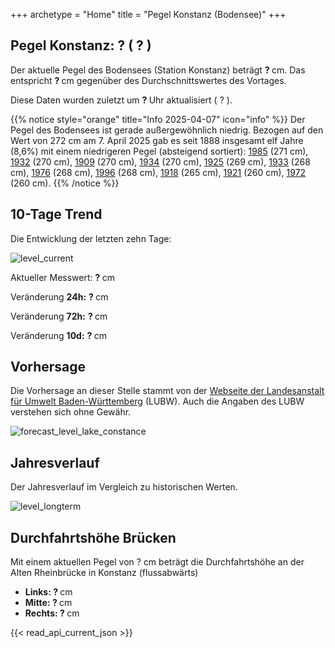 +++
archetype = "Home"
title = "Pegel Konstanz (Bodensee)"
+++

<h2>Pegel Konstanz: <span id=website_api_current_level_head> ? </span> (<span id=website_api_change_vs_yesterday_head> ? </span>) </h2>

Der aktuelle Pegel des Bodensees (Station Konstanz) beträgt <b><span id=website_api_current_level> ? </span></b> cm. Das entspricht <b><span id=website_api_change_vs_yesterday> ? </span></b> cm gegenüber des Durchschnittswertes des Vortages.

Diese Daten wurden zuletzt um <b><span id=website_api_mostrecent_time> ? </span></b> Uhr aktualisiert (<span id=website_api_mostrecent_date> ? </span>).

{{% notice style="orange" title="Info 2025-04-07" icon="info" %}}
Der Pegel des Bodensees ist gerade außergewöhnlich niedrig. Bezogen auf den Wert von 272 cm am 7. April 2025 gab es seit 1888 insgesamt elf Jahre (8,6%) mit einem niedrigeren Pegel (absteigend sortiert): [1985](https://www.pegel-konstanz.de/01_historische_daten/1980-1989/index.html#1985) (271 cm), [1932](https://www.pegel-konstanz.de/01_historische_daten/1930-1939/index.html#1932) (270 cm), [1909](https://www.pegel-konstanz.de/01_historische_daten/1900-1909/index.html#1909)  (270 cm), [1934](https://www.pegel-konstanz.de/01_historische_daten/1930-1939/index.html#1934) (270 cm), [1925](https://www.pegel-konstanz.de/01_historische_daten/1920-1929/index.html#1925) (269 cm), [1933](https://www.pegel-konstanz.de/01_historische_daten/1930-1939/index.html#1933) (268 cm), [1976](https://www.pegel-konstanz.de/01_historische_daten/1970-1979/index.html#1976)  (268 cm), [1996](https://www.pegel-konstanz.de/01_historische_daten/1990-1999/index.html#1996)  (268 cm), [1918](https://www.pegel-konstanz.de/01_historische_daten/1910-1919/index.html#1918) (265 cm), [1921](https://www.pegel-konstanz.de/01_historische_daten/1920-1929/index.html#1921) (260 cm), [1972](https://www.pegel-konstanz.de/01_historische_daten/1970-1979/index.html#1972) (260 cm).
{{% /notice %}}

## 10-Tage Trend

Die Entwicklung der letzten zehn Tage:

![level_current](https://pegel-konstanz-for-website.s3.eu-central-1.amazonaws.com/graph/current/de/current_DE.png)

Aktueller Messwert: <b><span id=website_api_current_level_d1> ? </span></b> cm

Veränderung **24h:** <b><span id=website_api_change_24h> ? </span></b> cm

Veränderung **72h:** <b><span id=website_api_change_72h> ? </span></b> cm

Veränderung **10d:** <b><span id=website_api_change_10d> ? </span></b> cm

## Vorhersage

Die Vorhersage an dieser Stelle stammt von der [Webseite der Landesanstalt für Umwelt Baden-Württemberg](https://www.hvz.baden-wuerttemberg.de/pegel.html?id=00007) (LUBW). Auch die Angaben des LUBW verstehen sich ohne Gewähr.

![forecast_level_lake_constance](https://www.hvz.baden-wuerttemberg.de/gifs/00007-2001.GIF)


## Jahresverlauf

Der Jahresverlauf im Vergleich zu historischen Werten.

![level_longterm](https://pegel-konstanz-for-website.s3.eu-central-1.amazonaws.com/graph/longterm/de/longterm_DE.png)


## Durchfahrtshöhe Brücken

Mit einem aktuellen Pegel von <span id=website_api_current_level_bridge> ? </span> cm beträgt die Durchfahrtshöhe an der Alten Rheinbrücke in Konstanz (flussabwärts)

<ul>
  <li><b>Links: <span id=website_api_bridge_kn_left> ? </span></b> cm</li>
  <li><b>Mitte: <span id=website_api_bridge_kn_center> ? </span></b> cm</li>
  <li><b>Rechts: <span id=website_api_bridge_kn_right> ? </span></b> cm</li>
</ul>

{{< read_api_current_json >}}

<style>
    span a[rel="me"] {
        display: none;
    }
</style>
<span> <a rel="me" href="https://mastodon.social/@pegelkonstanz">Mastodon</a></span>